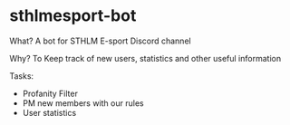 # sthlmesport-bot

What?
A bot for STHLM E-sport Discord channel

Why?
To Keep track of new users, statistics and other useful information

Tasks:
- Profanity Filter
- PM new members with our rules
- User statistics
